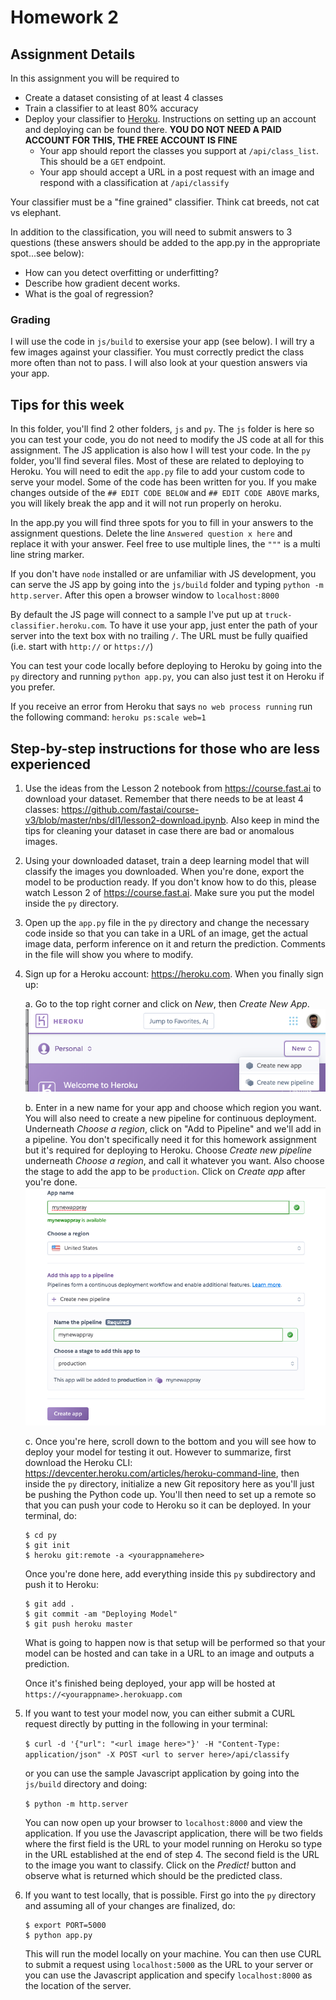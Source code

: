 # Homework 2

## Assignment Details

In this assignment you will be required to
* Create a dataset consisting of at least 4 classes
* Train a classifier to at least 80% accuracy
* Deploy your classifier to [Heroku](https://heroku.com).  Instructions on setting up an account and deploying can be found there.  **YOU DO NOT NEED A PAID ACCOUNT FOR THIS, THE FREE ACCOUNT IS FINE**
    * Your app should report the classes you support at `/api/class_list`.  This should be a `GET` endpoint.
    * Your app should accept a URL in a post request with an image and respond with a classification at `/api/classify`

Your classifier must be a "fine grained" classifier.  Think cat breeds, not cat vs elephant.

In addition to the classification, you will need to submit answers to 3 questions (these answers should be added to the app.py in the appropriate spot...see below):
* How can you detect overfitting or underfitting?
* Describe how gradient decent works.
* What is the goal of regression?

### Grading

I will use the code in `js/build` to exersise your app (see below).  I will try a few images against your classifier.  You must correctly predict the class more often than not to pass.  I will also look at your question answers via your app.

## Tips for this week

In this folder, you'll find 2 other folders, `js` and `py`.  The `js` folder is here so you can test your code, you do not need to modify the JS code at all for this assignment.  The JS application is also how I will test your code.  In the `py` folder, you'll find several files.  Most of these are related to deploying to Heroku.  You will need to edit the `app.py` file to add your custom code to serve your model.  Some of the code has been written for you. If you make changes outside of the `## EDIT CODE BELOW` and `## EDIT CODE ABOVE` marks, you will likely break the app and it will not run properly on heroku.

In the app.py you will find three spots for you to fill in your answers to the assignment questions.  Delete the line `Answered question x here` and replace it with your answer.  Feel free to use multiple lines, the `"""` is a multi line string marker.

If you don't have `node` installed or are unfamiliar with JS development, you can serve the JS app by going into the `js/build` folder and typing `python -m http.server`.  After this open a browser window to `localhost:8000`

By default the JS page will connect to a sample I've put up at `truck-classifier.heroku.com`.  To have it use your app, just enter the path of your server into the text box with no trailing `/`.  The URL must be fully quaified (i.e. start with `http://` or `https://`)

You can test your code locally before deploying to Heroku by going into the `py` directory and running `python app.py`, you can also just test it on Heroku if you prefer.

If you receive an error from Heroku that says `no web process running` run the following command: `heroku ps:scale web=1`

## Step-by-step instructions for those who are less experienced

1. Use the ideas from the Lesson 2 notebook from https://course.fast.ai to download your dataset.  Remember that there 
   needs to be at least 4 classes: https://github.com/fastai/course-v3/blob/master/nbs/dl1/lesson2-download.ipynb.  Also keep in mind the tips for cleaning your dataset in case
   there are bad or anomalous images.
2. Using your downloaded dataset, train a deep learning model that will classify
   the images you downloaded.  When you're done, export the model to be production ready.  If you don't know how to do this, please watch
   Lesson 2 of https://course.fast.ai.  Make sure you put the model inside the `py` directory.
3. Open up the `app.py` file in the `py` directory and change the necessary
   code inside so that you can take in a URL of an image, get the actual
   image data, perform inference on it and return the prediction.  Comments
   in the file will show you where to modify.
4. Sign up for a Heroku account: https://heroku.com.  When you finally sign up:

    a. Go to the top right corner and click on *New*, then *Create New App*.
    ![](./assets/screen1.png)

    b. Enter in a new name for your app and choose which region you want.
    You will also need to create a new pipeline for continuous deployment.
    Underneath *Choose a region*, click on "Add to Pipeline" and we'll add in a
    pipeline.  You don't specifically need it for this homework assignment
    but it's required for deploying to Heroku.  Choose
    *Create new pipeline* underneath *Choose a region*, and call it
    whatever you want.  Also choose the stage to add the app to be
    `production`.  Click on *Create app* after you're done.
    ![](./assets/screen2.png)

    c. Once you're here, scroll down to the bottom and you will see how to
    deploy your model for testing it out.  However to summarize, first download the Heroku CLI:
    https://devcenter.heroku.com/articles/heroku-command-line, then inside the
    `py` directory, initialize a new Git repository here as you'll just be
    pushing the Python code up.  You'll then need to set up a remote so that
    you can push your code to Heroku so it can be deployed.  In your terminal,
    do:

    ```
    $ cd py
    $ git init
    $ heroku git:remote -a <yourappnamehere>
    ```

    Once you're done here, add everything inside this `py` subdirectory and
    push it to Heroku:

    ```
    $ git add .
    $ git commit -am "Deploying Model"
    $ git push heroku master
    ```

    What is going to happen now is that setup will be performed so that your
    model can be hosted and can take in a URL to an image and outputs a
    prediction.

    Once it's finished being deployed, your app will be hosted at `https://<yourappname>.herokuapp.com`
5.  If you want to test your model now, you can either submit a CURL request
    directly by putting in the following in your terminal:

    `$ curl -d '{"url": "<url image here>"}' -H "Content-Type: application/json" -X POST <url to server here>/api/classify`

    or you can use the sample Javascript application by going into the `js/build` directory
    and doing:

    `$ python -m http.server`

    You can now open up your browser to `localhost:8000` and view the application.  If you use the Javascript application, there will be two fields where the
    first field is the URL to your model running on Heroku so type in the URL established
    at the end of step 4.  The second field is the URL to the image you want to classify.
    Click on the *Predict!* button and observe what is returned which should be
    the predicted class.
6.  If you want to test locally, that is possible.  First go into the `py` directory
    and assuming all of your changes are finalized, do:

    ```
    $ export PORT=5000
    $ python app.py
    ```

    This will run the model locally on your machine.  You can then use CURL
    to submit a request using `localhost:5000` as the URL to your server or
    you can use the Javascript application and specify `localhost:8000` as the
    location of the server.



